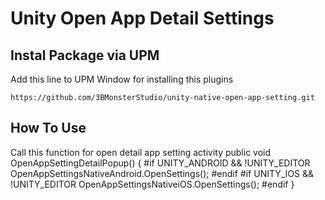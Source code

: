 # Unity Open App Detail Settings 
## Instal Package via UPM

Add this line to UPM Window for installing this plugins

    https://github.com/3BMonsterStudio/unity-native-open-app-setting.git

## How To Use
Call this function for open detail app setting activity
    public void OpenAppSettingDetailPopup()
    {
    #if UNITY_ANDROID && !UNITY_EDITOR
        OpenAppSettingsNativeAndroid.OpenSettings();
    #endif
    #if UNITY_IOS && !UNITY_EDITOR
        OpenAppSettingsNativeiOS.OpenSettings();
    #endif
    }